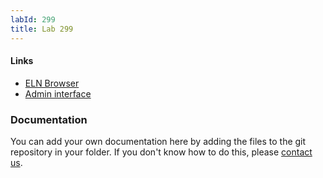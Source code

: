 ```yaml
---
labId: 299
title: Lab 299
---
```


#### Links

- [ELN Browser](https://openbis-empa-lab299.ethz.ch/)
- [Admin interface](https://openbis-empa-lab299.ethz.ch/openbis/webapp/openbis-ng-ui)

### Documentation

You can add your own documentation here by adding the files to the git repository in your folder.
If you don't know how to do this, please [contact us](/documentation/openbis/getting-started/support/).
